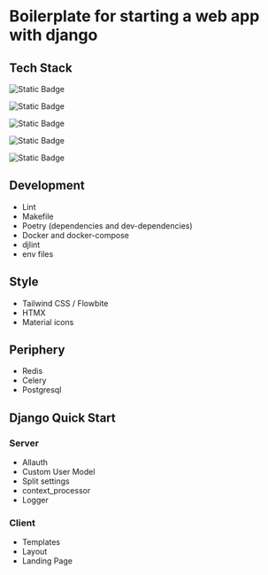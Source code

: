 # Boilerplate for starting a web app with django

## Tech Stack
![Static Badge](https://img.shields.io/badge/PYTHON-DJANGO-%23092E20?style=flat&logo=django)

![Static Badge](https://img.shields.io/badge/CSS-TAILWIND-%2306B6D4?style=flat&logo=tailwindcss)

![Static Badge](https://img.shields.io/badge/JAVASCRIPT-HTMX-%233366CC?style=flat&logo=htmx)

![Static Badge](https://img.shields.io/badge/DATABASE-POSTGRESQL-%234169E1?style=flat&logo=postgresql)

![Static Badge](https://img.shields.io/badge/PLATFORM-DOCKER-%232496ED?style=flat&logo=docker)


## Development
- Lint
- Makefile
- Poetry (dependencies and dev-dependencies)
- Docker and docker-compose
- djlint
- env files

## Style
- Tailwind CSS / Flowbite
- HTMX
- Material icons

## Periphery
- Redis
- Celery
- Postgresql

## Django Quick Start
### Server
- Allauth
- Custom User Model
- Split settings
- context_processor
- Logger

### Client
- Templates
- Layout
- Landing Page